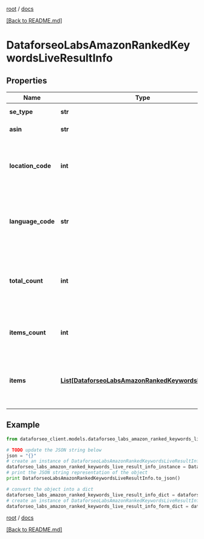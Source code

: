 [root](./../ "root") / [docs](./ "docs")

[[Back to README.md]](./../README.md "[Back to README.md]")

# DataforseoLabsAmazonRankedKeywordsLiveResultInfo

## Properties

Name | Type | Description | Notes
------------ | ------------- | ------------- | -------------
**se_type** | **str** | search engine type | [optional]
**asin** | **str** | ASIN in a POST array | [optional]
**location_code** | **int** | location code in a POST array if there is no data, then the value is null | [optional]
**language_code** | **str** | language code in a POST array if there is no data, then the value is null | [optional]
**total_count** | **int** | total amount of results in our database relevant to your request | [optional]
**items_count** | **int** | the number of results returned in the items array | [optional]
**items** | [**List[DataforseoLabsAmazonRankedKeywordsLiveItem]**](DataforseoLabsAmazonRankedKeywordsLiveItem.md) | contains detected Amazon product competitors and related data | [optional]

## Example

```python
from dataforseo_client.models.dataforseo_labs_amazon_ranked_keywords_live_result_info import DataforseoLabsAmazonRankedKeywordsLiveResultInfo

# TODO update the JSON string below
json = "{}"
# create an instance of DataforseoLabsAmazonRankedKeywordsLiveResultInfo from a JSON string
dataforseo_labs_amazon_ranked_keywords_live_result_info_instance = DataforseoLabsAmazonRankedKeywordsLiveResultInfo.from_json(json)
# print the JSON string representation of the object
print DataforseoLabsAmazonRankedKeywordsLiveResultInfo.to_json()

# convert the object into a dict
dataforseo_labs_amazon_ranked_keywords_live_result_info_dict = dataforseo_labs_amazon_ranked_keywords_live_result_info_instance.to_dict()
# create an instance of DataforseoLabsAmazonRankedKeywordsLiveResultInfo from a dict
dataforseo_labs_amazon_ranked_keywords_live_result_info_form_dict = dataforseo_labs_amazon_ranked_keywords_live_result_info.from_dict(dataforseo_labs_amazon_ranked_keywords_live_result_info_dict)
```

  

[root](./../ "root") / [docs](./ "docs")

[[Back to README.md]](./../README.md "[Back to README.md]")